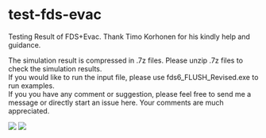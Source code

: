 # test-fds-evac
Testing Result of FDS+Evac.  Thank Timo Korhonen for his kindly help and guidance.  

The simulation result is compressed in .7z files.  Please unzip .7z files to check the simulation results.  
If you would like to run the input file, please use fds6_FLUSH_Revised.exe to run examples.  
If you you have any comment or suggestion, please feel free to send me a message or directly start an issue here.  Your comments are much appreciated.  

![](https://github.com/godisreal/test-group-dynamics/blob/master/img/groups.PNG)
![](https://github.com/godisreal/test-group-dynamics/blob/master/img/Ex2018Test-SmokeFED_0036.png)
